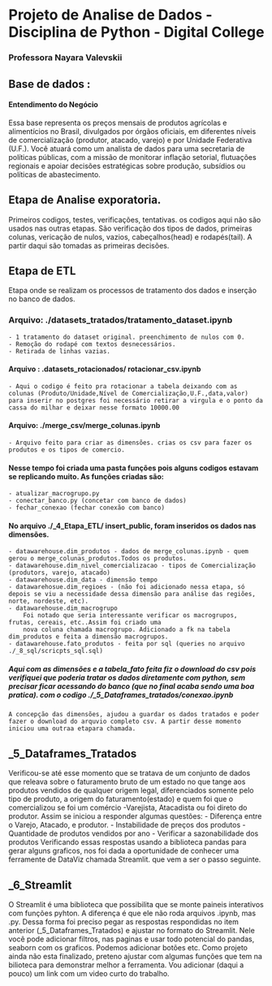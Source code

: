 # Projeto de Analise de Dados - Disciplina de Python - Digital College
### Professora Nayara Valevskii
## Base de dados : 
#### Entendimento do Negócio
Essa base representa os preços mensais de produtos agrícolas e alimentícios no Brasil, divulgados por órgãos oficiais,
em diferentes níveis de comercialização (produtor, atacado, varejo) e por Unidade Federativa (U.F.).
Você atuará como um analista de dados para uma secretaria de políticas públicas, com a missão de monitorar inflação
setorial, flutuações regionais e apoiar decisões estratégicas sobre produção, subsídios ou políticas de abastecimento.
## Etapa de Analise exporatoria.
Primeiros codigos, testes, verificações, tentativas. os codigos aqui não são usados nas outras etapas. São verificação dos tipos de dados, primeiras colunas,
vericação de nulos, vazios, cabeçalhos(head) e rodapés(tail). A partir daqui são tomadas as primeiras decisões.
## Etapa de ETL
Etapa onde se realizam os processos de tratamento dos dados e inserção no banco de dados.
### Arquivo: ./datasets_tratados/tratamento_dataset.ipynb
    - 1 tratamento do dataset original. preenchimento de nulos com 0.
    - Remoção do rodapé com textos desnecessários. 
    - Retirada de linhas vazias.
#### Arquivo : .datasets_rotacionados/ rotacionar_csv.ipynb
    - Aqui o codigo é feito pra rotacionar a tabela deixando com as colunas (Produto/Unidade,Nível de Comercialização,U.F.,data,valor)
    para inserir no postgres foi necessário retirar a virgula e o ponto da cassa do milhar e deixar nesse formato 10000.00
#### Arquivo: ./merge_csv/merge_colunas.ipynb 
    - Arquivo feito para criar as dimensões. crias os csv para fazer os produtos e os tipos de comercio.
#### Nesse tempo foi criada uma pasta funções pois alguns codigos estavam se replicando muito. As funções criadas são:
    - atualizar_macrogrupo.py
    - conectar_banco.py (concetar com banco de dados)
    - fechar_conexao (fechar conexão com banco)
#### No arquivo ./_4_Etapa_ETL/ insert_public, foram inseridos os dados nas dimensões.
    - datawarehouse.dim_produtos - dados de merge_colunas.ipynb - quem gerou o merge_colunas_produtos.Todos os produtos.
    - datawarehouse.dim_nivel_comercializacao - tipos de Comercialização (produtors, varejo, atacado)
    - datawarehouse.dim_data - dimensão tempo 
    - datawarehosue.dim_regioes - (não foi adicionado nessa etapa, só depois se viu a necessidade dessa dimensão para análise das regiões, norte, nordeste, etc).
    - datawarehouse.dim_macrogrupo
        Foi notado que seria interessante verificar os macrogrupos, frutas, cereais, etc..Assim foi criado uma
        nova coluna chamada macrogrupo. Adicionado a fk na tabela dim_produtos e feita a dimensão macrogrupos.
    - datawarehouse.fato_produtos - feita por sql (queries no arquivo ./_8_sql/scricpts_sql.sql)
##### Aqui com as dimensões e a tabela_fato feita fiz o download do csv pois verifiquei que poderia tratar os dados diretamente com python, sem precisar ficar acessando do banco (que no final acaba sendo uma boa pratica). com o codigo ./_5_Dataframes_tratados/conexao.ipynb
    A concepção das dimensões, ajudou a guardar os dados tratados e poder fazer o download do arquvio completo csv. A partir desse momento iniciou uma outraa etapara chamada.
## _5_Dataframes_Tratados
Verificou-se até esse momento que se tratava de um conjunto de dados que releava sobre o faturamento bruto de um estado no que tange aos produtos vendidos de qualquer origem legal, diferenciados
somente pelo tipo de produto, a origem do faturamento(estado) e quem foi que o comercializou se foi um comércio -Varejista, Atacadista ou foi direto do produtor.
Assim se iniciou a responder algumas questões: 
    - Diferença entre o Varejo, Atacado, e produtor.
    - Instabilidade de preços dos produtos
    - Quantidade de produtos vendidos por ano
    - Verificar a sazonabilidade dos produtos
Verificando essas respostas usando a biblioteca pandas para gerar alguns graficos, nos foi dada a oportunidade de conhecer uma ferramente de DataViz chamada Streamlit. que vem a ser o passo seguinte.
## _6_Streamlit
O Streamlit é uma biblioteca que possibilita que se monte paineis interativos com funções pyhton. A diferença é que ele não roda arquivos .ipynb, mas .py. Dessa forma foi preciso pegar as respostas respondidas no item anterior (_5_Dataframes_Tratados) e ajustar no formato do Streamlit.
Nele você pode adicionar filtros, nas paginas e usar todo potencial do pandas, seaborn com os graficos.
Podemos adicionar botões etc. Como projeto ainda não esta finalizado, preteno ajustar com algumas funções que tem na bilioteca para demonstrar melhor a ferramenta.
Vou adicionar (daqui a pouco) um link com um video curto do trabalho.



